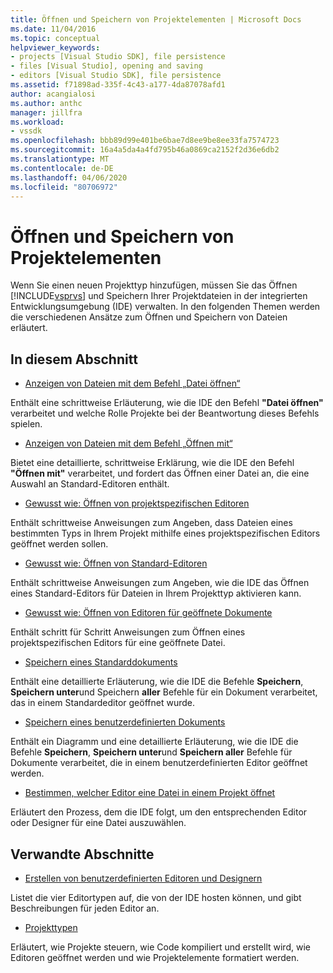 ```yaml
---
title: Öffnen und Speichern von Projektelementen | Microsoft Docs
ms.date: 11/04/2016
ms.topic: conceptual
helpviewer_keywords:
- projects [Visual Studio SDK], file persistence
- files [Visual Studio], opening and saving
- editors [Visual Studio SDK], file persistence
ms.assetid: f71898ad-335f-4c43-a177-4da87078afd1
author: acangialosi
ms.author: anthc
manager: jillfra
ms.workload:
- vssdk
ms.openlocfilehash: bbb89d99e401be6bae7d8ee9be8ee33fa7574723
ms.sourcegitcommit: 16a4a5da4a4fd795b46a0869ca2152f2d36e6db2
ms.translationtype: MT
ms.contentlocale: de-DE
ms.lasthandoff: 04/06/2020
ms.locfileid: "80706972"
---
```

# <a name="opening-and-saving-project-items"></a>Öffnen und Speichern von Projektelementen
Wenn Sie einen neuen Projekttyp hinzufügen, müssen Sie das Öffnen [!INCLUDE[vsprvs](../../code-quality/includes/vsprvs_md.md)] und Speichern Ihrer Projektdateien in der integrierten Entwicklungsumgebung (IDE) verwalten. In den folgenden Themen werden die verschiedenen Ansätze zum Öffnen und Speichern von Dateien erläutert.

## <a name="in-this-section"></a>In diesem Abschnitt
- [Anzeigen von Dateien mit dem Befehl „Datei öffnen“](../../extensibility/internals/displaying-files-by-using-the-open-file-command.md)

 Enthält eine schrittweise Erläuterung, wie die IDE den Befehl **"Datei öffnen"** verarbeitet und welche Rolle Projekte bei der Beantwortung dieses Befehls spielen.

- [Anzeigen von Dateien mit dem Befehl „Öffnen mit“](../../extensibility/internals/displaying-files-by-using-the-open-with-command.md)

 Bietet eine detaillierte, schrittweise Erklärung, wie die IDE den Befehl **"Öffnen mit"** verarbeitet, und fordert das Öffnen einer Datei an, die eine Auswahl an Standard-Editoren enthält.

- [Gewusst wie: Öffnen von projektspezifischen Editoren](../../extensibility/how-to-open-project-specific-editors.md)

 Enthält schrittweise Anweisungen zum Angeben, dass Dateien eines bestimmten Typs in Ihrem Projekt mithilfe eines projektspezifischen Editors geöffnet werden sollen.

- [Gewusst wie: Öffnen von Standard-Editoren](../../extensibility/how-to-open-standard-editors.md)

 Enthält schrittweise Anweisungen zum Angeben, wie die IDE das Öffnen eines Standard-Editors für Dateien in Ihrem Projekttyp aktivieren kann.

- [Gewusst wie: Öffnen von Editoren für geöffnete Dokumente](../../extensibility/how-to-open-editors-for-open-documents.md)

 Enthält schritt für Schritt Anweisungen zum Öffnen eines projektspezifischen Editors für eine geöffnete Datei.

- [Speichern eines Standarddokuments](../../extensibility/internals/saving-a-standard-document.md)

 Enthält eine detaillierte Erläuterung, wie die IDE die Befehle **Speichern**, **Speichern unter**und Speichern **aller** Befehle für ein Dokument verarbeitet, das in einem Standardeditor geöffnet wurde.

- [Speichern eines benutzerdefinierten Dokuments](../../extensibility/internals/saving-a-custom-document.md)

 Enthält ein Diagramm und eine detaillierte Erläuterung, wie die IDE die Befehle **Speichern**, **Speichern unter**und **Speichern aller** Befehle für Dokumente verarbeitet, die in einem benutzerdefinierten Editor geöffnet werden.

- [Bestimmen, welcher Editor eine Datei in einem Projekt öffnet](../../extensibility/internals/determining-which-editor-opens-a-file-in-a-project.md)

 Erläutert den Prozess, dem die IDE folgt, um den entsprechenden Editor oder Designer für eine Datei auszuwählen.

## <a name="related-sections"></a>Verwandte Abschnitte
- [Erstellen von benutzerdefinierten Editoren und Designern](../../extensibility/creating-custom-editors-and-designers.md)

 Listet die vier Editortypen auf, die von der IDE hosten können, und gibt Beschreibungen für jeden Editor an.

- [Projekttypen](../../extensibility/internals/project-types.md)

 Erläutert, wie Projekte steuern, wie Code kompiliert und erstellt wird, wie Editoren geöffnet werden und wie Projektelemente formatiert werden.
